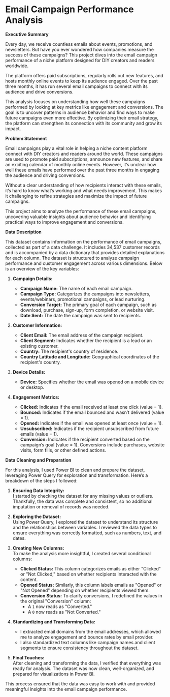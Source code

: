 # Email Campaign Performance Analysis

**Executive Summary**  

Every day, we receive countless emails about events, promotions, and newsletters. But have you ever wondered how companies measure the success of these campaigns? This project dives into the email campaign performance of a niche platform designed for DIY creators and readers worldwide.  

The platform offers paid subscriptions, regularly rolls out new features, and hosts monthly online events to keep its audience engaged. Over the past three months, it has run several email campaigns to connect with its audience and drive conversions.  

This analysis focuses on understanding how well these campaigns performed by looking at key metrics like engagement and conversions. The goal is to uncover patterns in audience behavior and find ways to make future campaigns even more effective. By optimizing their email strategy, the platform can strengthen its connection with its community and grow its impact.  

**Problem Statement**  

Email campaigns play a vital role in helping a niche content platform connect with DIY creators and readers around the world. These campaigns are used to promote paid subscriptions, announce new features, and share an exciting calendar of monthly online events. However, it’s unclear how well these emails have performed over the past three months in engaging the audience and driving conversions.  

Without a clear understanding of how recipients interact with these emails, it’s hard to know what’s working and what needs improvement. This makes it challenging to refine strategies and maximize the impact of future campaigns.  

This project aims to analyze the performance of these email campaigns, uncovering valuable insights about audience behavior and identifying practical ways to improve engagement and conversions.  


**Data Description**

This dataset contains information on the performance of email campaigns, collected as part of a data challenge. It includes 34,537 customer records and is accompanied by a data dictionary that provides detailed explanations for each column. The dataset is structured to analyze campaign performance and customer engagement across various dimensions. Below is an overview of the key variables:

1. **Campaign Details:**
   - **Campaign Name:** The name of each email campaign.
   - **Campaign Type:** Categorizes the campaigns into newsletters, events/webinars, promotional campaigns, or lead nurturing.
   - **Conversion Target:** The primary goal of each campaign, such as download, purchase, sign-up, form completion, or website visit.
   - **Date Sent:** The date the campaign was sent to recipients.

2. **Customer Information:**
   - **Client Email:** The email address of the campaign recipient.
   - **Client Segment:** Indicates whether the recipient is a lead or an existing customer.
   - **Country:** The recipient's country of residence.
   - **Country Latitude and Longitude:** Geographical coordinates of the recipient's country.

3. **Device Details:**
   - **Device:** Specifies whether the email was opened on a mobile device or desktop.

4. **Engagement Metrics:**
   - **Clicked:** Indicates if the email received at least one click (value = 1).
   - **Bounced:** Indicates if the email bounced and wasn’t delivered (value = 1).
   - **Opened:** Indicates if the email was opened at least once (value = 1).
   - **Unsubscribed:** Indicates if the recipient unsubscribed from future emails (value = 1).
   - **Conversion:** Indicates if the recipient converted based on the campaign’s goal (value = 1). Conversions include purchases, website visits, form fills, or other defined actions.

**Data Cleaning and Preparation**

For this analysis, I used Power BI to clean and prepare the dataset, leveraging Power Query for exploration and transformation. Here’s a breakdown of the steps I followed:

1. **Ensuring Data Integrity:**  
   I started by checking the dataset for any missing values or outliers. Thankfully, the data was complete and consistent, so no additional imputation or removal of records was needed.

2. **Exploring the Dataset:**  
   Using Power Query, I explored the dataset to understand its structure and the relationships between variables. I reviewed the data types to ensure everything was correctly formatted, such as numbers, text, and dates.

3. **Creating New Columns:**  
   To make the analysis more insightful, I created several conditional columns:  
   - **Clicked Status:** This column categorizes emails as either "Clicked" or "Not Clicked," based on whether recipients interacted with the content.  
   - **Opened Status:** Similarly, this column labels emails as "Opened" or "Not Opened" depending on whether recipients viewed them.  
   - **Conversion Status:** To clarify conversions, I redefined the values in the original "Conversion" column:
     - A `1` now reads as "Converted."
     - A `0` now reads as "Not Converted."

4. **Standardizing and Transforming Data:**  
   - I extracted email domains from the email addresses, which allowed me to analyze engagement and bounce rates by email provider.  
   - I also standardized text columns like campaign names and client segments to ensure consistency throughout the dataset.  

5. **Final Touches:**  
   After cleaning and transforming the data, I verified that everything was ready for analysis. The dataset was now clean, well-organized, and prepared for visualizations in Power BI.

This process ensured that the data was easy to work with and provided meaningful insights into the email campaign performance.
